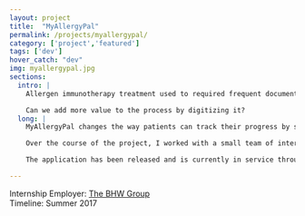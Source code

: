 ```yaml
---
layout: project
title:  "MyAllergyPal"
permalink: /projects/myallergypal/
category: ['project','featured']
tags: ['dev']
hover_catch: "dev"
img: myallergypal.jpg
sections:
  intro: |
    Allergen immunotherapy treatment used to required frequent documentation of symptoms, resulting in a small mountain of paper.

    Can we add more value to the process by digitizing it?
  long: |
    MyAllergyPal changes the way patients can track their progress by simplifying and digitizing progress towards an allergy-free life. The application was a result of collaboration between myself and other interns at The BHW Group. Patients at allergy clinics are able to take injections at home as they complete allergen immunotherapy, allowing them to live free of worries from many common allergies. With MyAllergyPal, patients can record each entry of their treatment without the need to worry about paper records.  The app helps patients to track their medication progress, check allergens in their city, and browse allergen sources relevant to their life. Implementation was built using React Native, a mobile development framework that uses Javascript and React, resulting in simple, cross-platform support.

    Over the course of the project, I worked with a small team of interns at The BHW Group to program the cross-platform application using React Native. Under the tutelage of their seasoned developers, I got to experience the usage of several commonly used developer tools in the workplace.

    The application has been released and is currently in service through Google Play and the Apple Store.

---
```


Internship Employer: [The BHW Group](https://thebhwgroup.com/)  
Timeline: Summer 2017